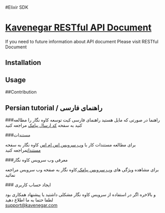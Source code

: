 #Elixir SDK
# <a href="http://kavenegar.com/rest.html">Kavenegar RESTful API Document</a>
If you need to future information about API document Please visit RESTful Document

## Installation


## Usage

##Contribution


## Persian tutorial / راهنمای فارسی
###راهنما
در صورتی که مایل هستید راهنمای فارسی کیت توسعه کاوه نگار را مطالعه کنید به سفحه 
<a href="http://kavenegar.com/sdk.html">کد ارسال پیامک</a>
مراجعه کنید

###مستندات
<p>
برای مطالعه مستندات کار با 
<a href="http://kavenegar.com"  target="_blank">وب سرویس اس ام اس</a>
کاوه نگار به سفحه <a href="http://kavenegar.com/rest.html">مستندات</a>مراجعه کنید
</p>
###معرفی وب سرویس کاوه نگار
<p>
برای مشاهده ویژگی های 
<a href="http://kavenegar.com/%D9%88%D8%A8-%D8%B3%D8%B1%D9%88%DB%8C%D8%B3-%D9%BE%DB%8C%D8%A7%D9%85%DA%A9.html">
وب سرویس پیامک
</a>
کاوه نگار به صفحه  وب سرویس مراجعه نمائید
</p>
### ایجاد حساب کاربری
<p>
و بالاخره اگر در استفاده از سرویس کاوه نگار مشکلی داشتید یا پیشنهاد همکاری  بود لطفا حتما به ما اطلاع دهید
<br>
<a href="mailto:support@kavenegar.com">support@kavenegar.com</a>

</p>

